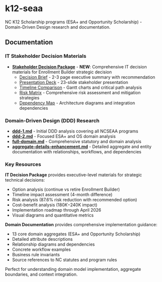 # k12-seaa

NC K12 Scholarship programs (ESA+ and Opportunity Scholarship) - Domain-Driven Design research and documentation.

## Documentation

### IT Stakeholder Decision Materials

- **[Stakeholder Decision Package](stakeholder-decision/README.md)** - **NEW**: Comprehensive IT decision materials for Enrollment Builder strategic decision
  - [Decision Brief](stakeholder-decision/decision-brief.md) - 2-3 page executive summary with recommendation
  - [Presentation Deck](stakeholder-decision/presentation-deck.md) - 23-slide stakeholder presentation
  - [Timeline Comparison](stakeholder-decision/diagrams/timeline-comparison.md) - Gantt charts and critical path analysis
  - [Risk Matrix](stakeholder-decision/diagrams/risk-matrix.md) - Comprehensive risk assessment and mitigation strategies
  - [Dependency Map](stakeholder-decision/diagrams/dependency-map.md) - Architecture diagrams and integration dependencies

### Domain-Driven Design (DDD) Research

- **[ddd-1.md](research/ddd-1.md)** - Initial DDD analysis covering all NCSEAA programs
- **[ddd-2.md](research/ddd-2.md)** - Focused ESA+ and OS domain analysis
- **[full-domain.md](research/full-domain.md)** - Comprehensive statutory and domain analysis
- **[aggregate-details-enhancement.md](research/aggregate-details-enhancement.md)** - Detailed aggregate and entity documentation with relationships, workflows, and dependencies

### Key Resources

**IT Decision Package** provides executive-level materials for strategic technical decisions:
- Option analysis (continue vs retire Enrollment Builder)
- Timeline impact assessment (4-month difference)
- Risk analysis (87.6% risk reduction with recommended option)
- Cost-benefit analysis ($180K-$240K impact)
- Implementation roadmap through April 2026
- Visual diagrams and quantitative metrics

**Domain Documentation** provides comprehensive implementation guidance:
- 13 core domain aggregates (ESA+ and Opportunity Scholarship)
- Detailed attribute descriptions
- Relationship diagrams and dependencies
- Concrete workflow examples
- Business rule invariants
- Source references to NC statutes and program rules

Perfect for understanding domain model implementation, aggregate boundaries, and context integration.

